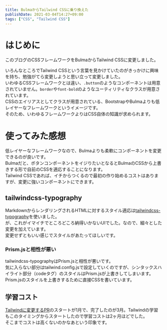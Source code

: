 ```yaml
---
title: BulmaからTailwind CSSに乗り換えた
publishDate: 2021-03-04T14:27+09:00
tags: ["CSS", "Tailwind CSS"]
---
```


# はじめに

このブログのCSSフレームワークをBulmaからTailwind CSSに変更しました。

いろんなところでTailwind CSSという言葉を見かけていたのがきっかけに興味を持ち、勉強がてら変更しようと思い立って変更しました。  
いわゆるCSSフレームワークとは違い、`.button`のようなコンポーネントは用意されていません。`border`や`font-bold`のようなユーティリティなクラスが用意されています。  
CSSのエイリアスとしてクラスが用意されている、BootstrapやBulmaよりも低レイヤーなフレームワークというイメージです。  
そのため、いわゆるフレームワークよりはCSS自体の知識が求められます。

# 使ってみた感想

低レイヤーなフレームワークなので、Bulmaよりも柔軟にコンポーネントを変更できるのが良いです。  
Bulmaだと、ボタンコンポーネントをイジりたいとなるとBulmaのCSSから上書きする形で自前のCSSを適応することになります。  
Tailwind CSSであれば、イチからつくるので最初の作り始めるコストはありますが、変更に強いコンポーネントにできます。

## tailwindcss-typography

MarkdownからレンダリングされるHTMLに対するスタイル適応は[tailwindcss-typography](https://github.com/tailwindlabs/tailwindcss-typography)を使いました。  
が、これがイマイチでところどころ納得いかないUIでした。なので、細々とした変更を加えています。  
変更せずともいい感じでスタイルがあたってほしいです。

### Prism.jsと相性が悪い

tailwindcss-typographyはPrism.jsと相性が悪いです。  
気に入らない部分はtailwind.config.jsで設定していくのですが、シンタックスハイライト部分（codeタグ）のスタイルはPrism.jsが上書きしてしまいます。  
Prism.jsのスタイルを上書きするために直接CSSを書いています。

## 学習コスト

[Tailwindに変更するPR](https://github.com/70-10/blog/pull/219)のスタートが1月で、完了したのが3月。Tailwindの学習もこのタイミングからスタートしたので学習コストは2ヶ月ほどでした。  
そこまでコストは高くないのかなあという印象です。
